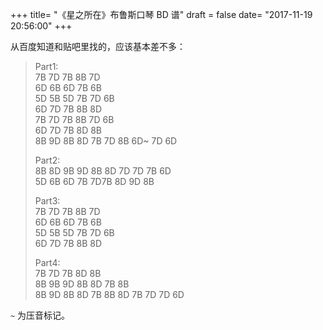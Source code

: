 +++
title= "《星之所在》布鲁斯口琴 BD 谱"
draft = false
date= "2017-11-19 20:56:00"
+++

从百度知道和贴吧里找的，应该基本差不多：

>Part1:  
>7B 7D 7B 8B 7D  
>6D 6B 6D 7B 6B  
>5D 5B 5D 7B 7D 6B  
>6D 7D 7B 8B 8D  
>7B 7D 7B 8B 7D 6B  
>6D 7D 7B 8D 8B  
>8B 9D 8B 8D 7B 7D 8B 6D~ 7D 6D  
>  
>Part2:  
>8B 8D 9B 9D 8B 8D 7D 7D 7B 6D  
>5D 6B 6D 7B 7D7B 8D 9D 8B  
>  
>Part3:  
>7B 7D 7B 8B 7D  
>6D 6B 6D 7B 6B  
>5D 5B 5D 7B 7D 6B  
>6D 7D 7B 8B 8D  
>  
>Part4:  
>7B 7D 7B 8D 8B  
>8B 9B 9D 8B 8D 7B 8B  
>8B 9D 8B 8D 7B 8B 8D 7B 7D 7D 6D  

`~` 为压音标记。